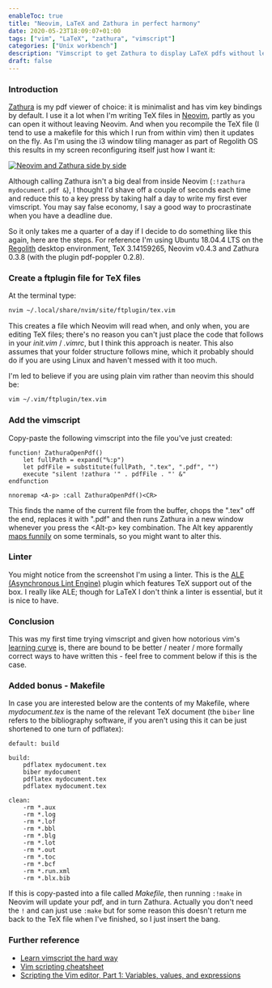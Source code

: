 ```yaml
---
enableToc: true
title: "Neovim, LaTeX and Zathura in perfect harmony"
date: 2020-05-23T18:09:07+01:00
tags: ["vim", "LaTeX", "zathura", "vimscript"]
categories: ["Unix workbench"]
description: "Vimscript to get Zathura to display LaTeX pdfs without leaving Neovim"
draft: false
---
```


### Introduction

[Zathura](https://pwmt.org/projects/zathura/) is my pdf viewer of choice: it is minimalist and has vim key bindings by default.  I use it a lot when I'm writing TeX files in [Neovim](https://neovim.io), partly as you can open it without leaving Neovim.  And when you recompile the TeX file (I tend to use a makefile for this which I run from within vim) then it updates on the fly.  As I'm using the i3 window tiling manager as part of Regolith OS this results in my screen reconfiguring itself just how I want it:

[![Neovim and Zathura side by side](https://www.preciouschicken.com/blog/images/nvim_zathura-thumb.png)](https://www.preciouschicken.com/blog/images/nvim_zathura.png)

Although calling Zathura isn't a big deal from inside Neovim (`:!zathura mydocument.pdf &`), I thought I'd shave off a couple of seconds each time and reduce this to a key press by taking half a day to write my first ever vimscript.  You may say false economy, I say a good way to procrastinate when you have a deadline due.

So it only takes me a quarter of a day if I decide to do something like this again, here are the steps.  For reference I'm using Ubuntu 18.04.4 LTS on the [Regolith](https://regolith-linux.org) desktop environment, TeX 3.14159265, Neovim v0.4.3 and Zathura 0.3.8 (with the plugin pdf-poppler 0.2.8).

### Create a ftplugin file for TeX files

At the terminal type:

```bash
nvim ~/.local/share/nvim/site/ftplugin/tex.vim
```

This creates a file which Neovim will read when, and only when, you are editing TeX files; there's no reason you can't just place the code that follows in your _init.vim_ / _.vimrc_, but I think this approach is neater.  This also assumes that your folder structure follows mine, which it probably should do if you are using Linux and haven't messed with it too much.

I'm led to believe if you are using plain vim rather than neovim this should be:

```bash
vim ~/.vim/ftplugin/tex.vim
```

### Add the vimscript

Copy-paste the following vimscript into the file you've just created:

```vim
function! ZathuraOpenPdf()
	let fullPath = expand("%:p")
	let pdfFile = substitute(fullPath, ".tex", ".pdf", "")
	execute "silent !zathura '" . pdfFile . "' &"
endfunction

nnoremap <A-p> :call ZathuraOpenPdf()<CR>
```

This finds the name of the current file from the buffer, chops the ".tex" off the end, replaces it with ".pdf" and then runs Zathura in a new window whenever you press the \<Alt-p\> key combination.  The Alt key apparently [maps funnily](https://vi.stackexchange.com/questions/9072/why-alt-key-mapping-not-working-in-vim-but-it-works-in-neovim) on some terminals, so you might want to alter this.

### Linter

You might notice from the screenshot I'm using a linter.  This is the [ALE (Asynchronous Lint Engine)](https://github.com/dense-analysis/ale) plugin which features TeX support out of the box.  I really like ALE; though for LaTeX I don't think a linter is essential, but it is nice to have.

### Conclusion

This was my first time trying vimscript and given how notorious vim's [learning curve](https://thoughtbot.com/blog/the-vim-learning-curve-is-a-myth) is, there are bound to be better / neater / more formally correct ways to have written this - feel free to comment below if this is the case.

### Added bonus - Makefile

In case you are interested below are the contents of my Makefile, where _mydocument.tex_ is the name of the relevant TeX document (the `biber` line refers to the bibliography software, if you aren't using this it can be just shortened to one turn of pdflatex):

```make
default: build

build:
	pdflatex mydocument.tex
	biber mydocument
	pdflatex mydocument.tex
	pdflatex mydocument.tex

clean:
	-rm *.aux 
	-rm *.log 
	-rm *.lof 
	-rm *.bbl 
	-rm *.blg 
	-rm *.lot 
	-rm *.out 
	-rm *.toc 
	-rm *.bcf 
	-rm *.run.xml 
	-rm *.blx.bib 
```

If this is copy-pasted into a file called _Makefile_, then running `:!make` in Neovim will update your pdf, and in turn Zathura.  Actually you don't need the `!` and can just use `:make` but for some reason this doesn't return me back to the TeX file when I've finished, so I just insert the bang.

### Further reference

- [Learn vimscript the hard way](https://learnvimscriptthehardway.stevelosh.com)
- [Vim scripting cheatsheet](https://devhints.io/vimscript)
- [Scripting the Vim editor, Part 1: Variables, values, and expressions](https://developer.ibm.com/articles/l-vim-script-1/)
